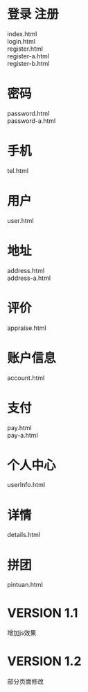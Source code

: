 # 登录 注册
index.html  
login.html  
register.html  
register-a.html  
register-b.html

# 密码
password.html  
password-a.html  


# 手机
tel.html  

# 用户
user.html  

# 地址
address.html  
address-a.html  

# 评价
appraise.html  

# 账户信息  
account.html  

# 支付
pay.html  
pay-a.html  

# 个人中心
userInfo.html  

# 详情
details.html  

# 拼团
pintuan.html  

# VERSION 1.1
增加js效果

# VERSION 1.2
部分页面修改